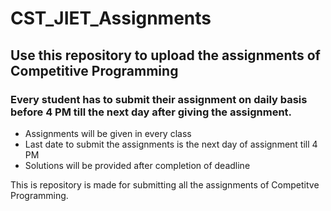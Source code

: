 # CST_JIET_Assignments

## Use this repository to upload the assignments of Competitive Programming

### Every student has to submit their assignment on daily basis before 4 PM till the next day after giving the assignment.

- Assignments will be given in every class
- Last date to submit the assignments is the next day of assignment till 4 PM
- Solutions will be provided after completion of deadline


This is repository is made for submitting all the assignments of Competitve Programming. 
